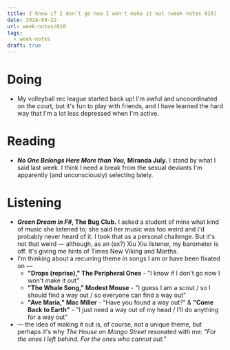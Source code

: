 ```yaml
---
title: I know if I don't go now I won't make it out (week notes 010)
date: 2024-09-22
url: week-notes/010
tags:
  - week-notes
draft: true
---
```

# Doing
* My volleyball rec league started back up! I'm awful and uncoordinated on the court, but it's fun to play with friends, and I have learned the hard way that I'm a lot less depressed when I'm active.
# Reading
* **_No One Belongs Here More than You,_ Miranda July.** I stand by what I said last week. I think I need a break from the sexual deviants I'm apparently (and unconsciously) selecting lately.
# Listening
* **_Green Dream in F#_, The Bug Club.** I asked a student of mine what kind of music she listened to; she said her music was too weird and I'd probably never heard of it. I took that as a personal challenge. But it's not that weird — although, as an (ex?) Xiu Xiu listener, my barometer is off. It's giving me hints of Times New Viking and Martha.
* I'm thinking about a recurring theme in songs I am or have been fixated on —
	* **"Drops (reprise)," The Peripheral Ones** - "I know if I don't go now I won't make it out"
	* **"The Whale Song," Modest Mouse** - "I guess I am a scout / so I should find a way out / so everyone can find a way out"
	*  **"Ave Maria," Mac Miller** - "Have you found a way out?" & **"Come Back to Earth"** - "I just need a way out of my head / I'll do anything for a way out"
*  — the idea of making it out is, of course, not a unique theme, but perhaps it's why *The House on Mango Street* resonated with me: *"For the ones I left behind. For the ones who cannot out."*